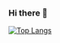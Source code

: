 ### Hi there 👋

[![Top Langs](https://github-readme-stats.vercel.app/api/top-langs/?username=norilux&layout=compact)](https://github.com/anuraghazra/github-readme-stats)

<!--
**norilux/norilux** is a ✨ _special_ ✨ repository because its `README.md` (this file) appears on your GitHub profile.

Here are some ideas to get you started:

- 🔭 I’m currently working on ...
- 🌱 I’m currently learning ...
- 👯 I’m looking to collaborate on ...
- 🤔 I’m looking for help with ...
- 💬 Ask me about ...
- 📫 How to reach me: ...
- 😄 Pronouns: ...
- ⚡ Fun fact: ...
-->
